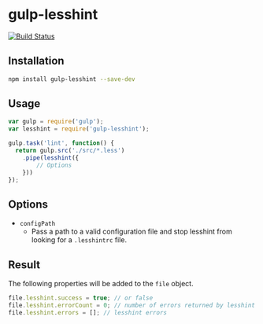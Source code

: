 # gulp-lesshint
[![Build Status](https://travis-ci.org/lesshint/gulp-lesshint.svg?branch=master)](https://travis-ci.org/lesshint/gulp-lesshint)

## Installation
```bash
npm install gulp-lesshint --save-dev
```

## Usage
```js
var gulp = require('gulp');
var lesshint = require('gulp-lesshint');

gulp.task('lint', function() {
  return gulp.src('./src/*.less')
    .pipe(lesshint({
        // Options
    }))
});
```

## Options
* `configPath`
    * Pass a path to a valid configuration file and stop lesshint from looking for a `.lesshintrc` file.

## Result
The following properties will be added to the `file` object.

```js
file.lesshint.success = true; // or false
file.lesshint.errorCount = 0; // number of errors returned by lesshint
file.lesshint.errors = []; // lesshint errors
```
